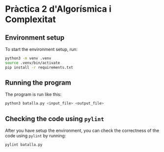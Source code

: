 # Pràctica 2 d'Algorísmica i Complexitat

## Environment setup

To start the environment setup, run:

```bash
python3 -m venv .venv
source .venv/bin/activate
pip install -r requirements.txt
```

## Running the program

The program is run like this:

```bash
python3 batalla.py <input_file> <output_file>
```

## Checking the code using `pylint`

After you have setup the environment, you can check the correctness of the code using `pylint` by running:

```bash
pylint batalla.py
```
